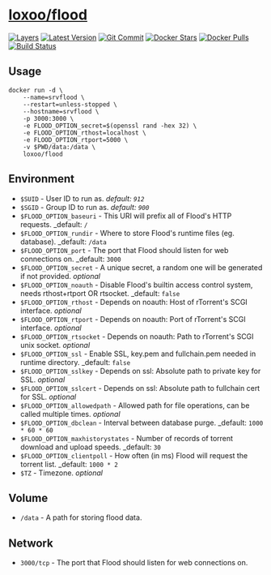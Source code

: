 [hub]: https://hub.docker.com/r/loxoo/flood
[mbdg]: https://microbadger.com/images/loxoo/flood
[git]: https://github.com/triptixx/flood
[actions]: https://github.com/triptixx/flood/actions

# [loxoo/flood][hub]
[![Layers](https://images.microbadger.com/badges/image/loxoo/flood.svg)][mbdg]
[![Latest Version](https://images.microbadger.com/badges/version/loxoo/flood.svg)][hub]
[![Git Commit](https://images.microbadger.com/badges/commit/loxoo/flood.svg)][git]
[![Docker Stars](https://img.shields.io/docker/stars/loxoo/flood.svg)][hub]
[![Docker Pulls](https://img.shields.io/docker/pulls/loxoo/flood.svg)][hub]
[![Build Status](https://github.com/triptixx/flood/workflows/docker%20build/badge.svg)][actions]

## Usage

```shell
docker run -d \
    --name=srvflood \
    --restart=unless-stopped \
    --hostname=srvflood \
    -p 3000:3000 \
    -e FLOOD_OPTION_secret=$(openssl rand -hex 32) \
    -e FLOOD_OPTION_rthost=localhost \
    -e FLOOD_OPTION_rtport=5000 \
    -v $PWD/data:/data \
    loxoo/flood
```

## Environment

- `$SUID`                          - User ID to run as. _default: `912`_
- `$SGID`                          - Group ID to run as. _default: `900`_
- `$FLOOD_OPTION_baseuri`          - This URI will prefix all of Flood's HTTP requests. _default: `/`
- `$FLOOD_OPTION_rundir`           - Where to store Flood's runtime files (eg. database). _default: `/data`
- `$FLOOD_OPTION_port`             - The port that Flood should listen for web connections on. _default: `3000`
- `$FLOOD_OPTION_secret`           - A unique secret, a random one will be generated if not provided. _optional_
- `$FLOOD_OPTION_noauth`           - Disable Flood's builtin access control system, needs rthost+rtport OR rtsocket. _default: `false`
- `$FLOOD_OPTION_rthost`           - Depends on noauth: Host of rTorrent's SCGI interface. _optional_
- `$FLOOD_OPTION_rtport`           - Depends on noauth: Port of rTorrent's SCGI interface. _optional_
- `$FLOOD_OPTION_rtsocket`         - Depends on noauth: Path to rTorrent's SCGI unix socket. _optional_
- `$FLOOD_OPTION_ssl`              - Enable SSL, key.pem and fullchain.pem needed in runtime directory. _default: `false`
- `$FLOOD_OPTION_sslkey`           - Depends on ssl: Absolute path to private key for SSL. _optional_
- `$FLOOD_OPTION_sslcert`          - Depends on ssl: Absolute path to fullchain cert for SSL. _optional_
- `$FLOOD_OPTION_allowedpath`      - Allowed path for file operations, can be called multiple times. _optional_
- `$FLOOD_OPTION_dbclean`          - Interval between database purge. _default: `1000 * 60 * 60`
- `$FLOOD_OPTION_maxhistorystates` - Number of records of torrent download and upload speeds. _default: `30`
- `$FLOOD_OPTION_clientpoll`       - How often (in ms) Flood will request the torrent list. _default: `1000 * 2`
- `$TZ`                            - Timezone. _optional_

## Volume

- `/data`                          - A path for storing flood data.

## Network

- `3000/tcp`                       - The port that Flood should listen for web connections on.
